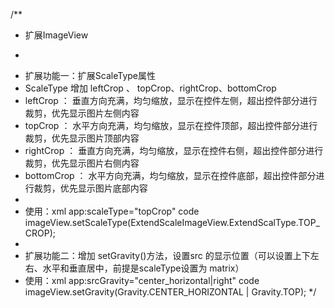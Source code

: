 /**
 * 扩展ImageView
 * <p>
 * 扩展功能一：扩展ScaleType属性
 * ScaleType 增加 leftCrop 、 topCrop、rightCrop、bottomCrop
 * leftCrop ： 垂直方向充满，均匀缩放，显示在控件左侧，超出控件部分进行裁剪，优先显示图片左侧内容
 * topCrop ： 水平方向充满，均匀缩放，显示在控件顶部，超出控件部分进行裁剪，优先显示图片顶部内容
 * rightCrop ： 垂直方向充满，均匀缩放，显示在控件右侧，超出控件部分进行裁剪，优先显示图片右侧内容
 * bottomCrop ： 水平方向充满，均匀缩放，显示在控件底部，超出控件部分进行裁剪，优先显示图片底部内容
 *
 * 使用：xml app:scaleType="topCrop"  code imageView.setScaleType(ExtendScaleImageView.ExtendScalType.TOP_CROP);
 *
 *  扩展功能二：增加 setGravity()方法，设置src 的显示位置（可以设置上下左右、水平和垂直居中，前提是scaleType设置为 matrix）
 *  使用：xml app:srcGravity="center_horizontal|right"   code imageView.setGravity(Gravity.CENTER_HORIZONTAL | Gravity.TOP);
 */
